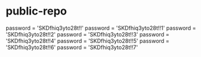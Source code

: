 






# public-repo






password = 'SKDfhiq3yto28t!!'
password = 'SKDfhiq3yto28t!!1'
password = 'SKDfhiq3yto28t!!2'
password = 'SKDfhiq3yto28t!!3'
password = 'SKDfhiq3yto28t!!4'
password = 'SKDfhiq3yto28t!!5'
password = 'SKDfhiq3yto28t!!6'
password = 'SKDfhiq3yto28t!!7'

